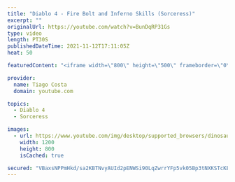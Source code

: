 ```yaml
---
title: "Diablo 4 - Fire Bolt and Inferno Skills (Sorceress)"
excerpt: ""
originalUrl: https://youtube.com/watch?v=BunDqRP31Gs
type: video
length: PT30S
publishedDateTime: 2021-11-12T17:11:05Z
heat: 50

featuredContent: "<iframe width=\"800\" height=\"500\" frameborder=\"0\" src=\"https://www.youtube.com/embed/BunDqRP31Gs\" allow=\"accelerometer; autoplay; encrypted-media; gyroscope; picture-in-picture\" allowfullscreen></iframe>"

provider:
  name: Tiago Costa
  domain: youtube.com

topics:
  - Diablo 4
  - Sorceress

images:
  - url: https://www.youtube.com/img/desktop/supported_browsers/dinosaur.png
    width: 1200
    height: 800
    isCached: true

secured: "VBaxsNPPmHkd/sa2KBTNvyAUId2pENWSi90LqZwrrYFp5vk05Bp3tNXKSTcKEatE5PSRYqDfyRqvW9S0Swxn2HfEzk63Q6nXPrYqiLwOfwf9i1Y9jgR4dmxPdbEzf05DCDtDWhnm2SjOQxpJgoAreiil4NHTiHrdDqgfI+FKkrN09Cckca7gOULaow1Pen/6iotz+qFsaHKvPzrrA2W7Ky/WkMHWVyrwHrHyshSQhhn59ZitB0ysOupguFf6uN5YY2mN3IektOZOQ+rd/nsCE0sFxYTfPN+++6GBVG+WPKIEyNHy7Z0PhjxJGx285xgVzt89by+FMOKe6Zq7B1oXdEolcAr7jmRhOqUljA9CdlBrwHTTBZJISLpeW38VJpyzRsgQE2SjtGkFzs8XOlh3t9R7P7jwMuLjTU4iY+b3ZTw=;OZ9IxW2BHenYi+LOSVTY8Q=="
---
```


